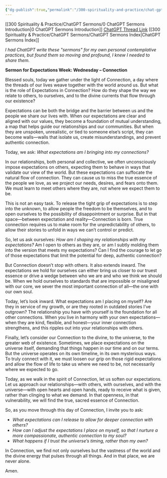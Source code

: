 ```yaml
---
{"dg-publish":true,"permalink":"/300-spirituality-and-practice/chat-gpt-sermons/2-expectations-week/expectations-and-connection/"}
---
```


[[300 Spirituality & Practice/ChatGPT Sermons/0 ChatGPT Sermons Introduction\|0 ChatGPT Sermons Introduction]]
[ChatGPT Thread Link](https://chatgpt.com/share/67145c06-d80c-8012-b9a8-d43e1e6f0dbc)
[[300 Spirituality & Practice/ChatGPT Sermons/ChatGPT Sermons Index\|ChatGPT Sermons Index]]

*I had ChatGPT write these "sermons" for my own personal contemplative practices, but found them so moving and profound, I knew I needed to share them.*

**Sermon for Expectations Week: Wednesday – Connection**

Blessed souls, today we gather under the light of Connection, a day where the threads of our lives weave together with the world around us. But what is the role of Expectations in Connection? How do they shape the way we relate to others, to ourselves, and to the divine currents that flow through our existence?

Expectations can be both the bridge and the barrier between us and the people we share our lives with. When our expectations are clear and aligned with our values, they become a foundation of mutual understanding, a map that helps guide our relationships and our communities. But when they are unspoken, unrealistic, or tied to someone else’s script, they can become walls—walls that isolate us, create misunderstandings, and prevent authentic connection.

Today, we ask: *What expectations am I bringing into my connections?*

In our relationships, both personal and collective, we often unconsciously impose expectations on others, expecting them to behave in ways that validate our view of the world. But these expectations can suffocate the natural flow of connection. They can cause us to miss the true essence of the people we love, as we project our needs, desires, and fears onto them. We must learn to meet others where they are, not where we expect them to be.

This is not an easy task. To release the tight grip of expectations is to step into the unknown, to allow people the freedom to be themselves, and to open ourselves to the possibility of disappointment or surprise. But in that space—between expectation and reality—Connection is born. True connection requires us to make room for the unpredictability of others, to allow their stories to unfold in ways we can’t control or predict.

So, let us ask ourselves: *How am I shaping my relationships with my expectations?* Am I open to others as they are, or am I subtly molding them into the version that meets my expectations? Can I find the courage to let go of those expectations that limit the potential for deep, authentic connection?

But Connection doesn’t stop with others. It also extends inward. The expectations we hold for ourselves can either bring us closer to our truest essence or drive a wedge between who we are and who we think we should be. When we hold ourselves to standards that are impossible or misaligned with our core, we sever the most important connection of all—the one with our own soul.

Today, let’s look inward. What expectations am I placing on myself? Are they in service of my growth, or are they rooted in outdated stories I’ve outgrown? The relationship you have with yourself is the foundation for all other connections. When you live in harmony with your own expectations—when they are kind, flexible, and honest—your inner connection strengthens, and this ripples out into your relationships with others.

Finally, let’s consider our Connection to the divine, to the universe, to the greater web of existence. Sometimes, we place expectations on the universe itself, demanding that things happen in our time and on our terms. But the universe operates on its own timeline, in its own mysterious ways. To truly connect with it, we must loosen our grip on those rigid expectations and allow the flow of life to take us where we need to be, not necessarily where we expected to go.

Today, as we walk in the spirit of Connection, let us soften our expectations. Let us approach our relationships—with others, with ourselves, and with the universe—with open hearts and open hands, ready to receive what is given, rather than clinging to what we demand. In that openness, in that vulnerability, we will find the true, sacred essence of Connection.

So, as you move through this day of Connection, I invite you to ask:

- *What expectations can I release to allow for deeper connection with others?*
- *How can I adjust the expectations I place on myself, so that I nurture a more compassionate, authentic connection to my soul?*
- *What happens if I trust the universe’s timing, rather than my own?*

In Connection, we find not only ourselves but the vastness of the world and the divine energy that pulses through all things. And in that place, we are never alone. 

Amen.